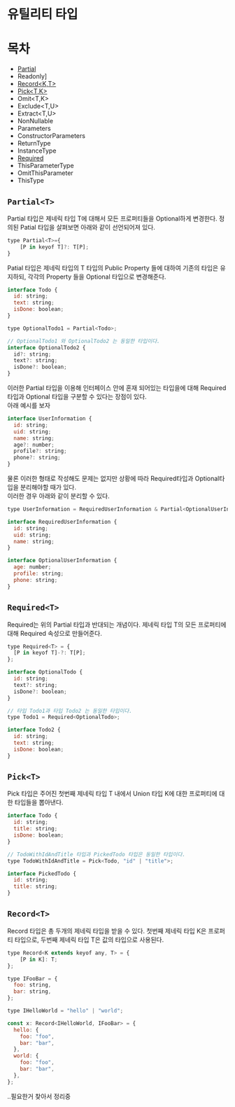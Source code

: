 # 유틸리티 타입

# 목차

- [Partial<T>](#partialt)
- Readonly<T>]
- [Record<K,T>](#recordt)
- [Pick<T,K>](#pickt)
- Omit<T,K>
- Exclude<T,U>
- Extract<T,U>
- NonNullable<T>
- Parameters<T>
- ConstructorParameters<T>
- ReturnType<T>
- InstanceType<T>
- [Required<T>](#requiredt)
- ThisParameterType
- OmitThisParameter
- ThisType<T>

## `Partial<T>`

Partial 타입은 제네릭 타입 T에 대해서 모든 프로퍼티들을 Optional하게 변경한다. 정의된 Patial 타입을 살펴보면 아래와 같이 선언되어져 있다.

```js
type Partial<T>={
    [P in keyof T]?: T[P];
}
```

Patial 타입은 제네릭 타입의 T 타입의 Public Property 들에 대하여 기존의 타입은 유지하되, 각각의 Property 들을 Optional 타입으로 변경해준다.

```js
interface Todo {
  id: string;
  text: string;
  isDone: boolean;
}

type OptionalTodo1 = Partial<Todo>;

// OptionalTodo1 와 OptionalTodo2 는 동일한 타입이다.
interface OptionalTodo2 {
  id?: string;
  text?: string;
  isDone?: boolean;
}
```

이러한 Partial 타입을 이용해 인터페이스 안에 혼재 되어있는 타입을에 대해 Required타입과 Optional 타입을 구분할 수 있다는 장점이 있다.  
아래 예시를 보자

```js
interface UserInformation {
  id: string;
  uid: string;
  name: string;
  age?: number;
  profile?: string;
  phone?: string;
}
```

물론 이러한 형태로 작성해도 문제는 없지만 상황에 따라 Required타입과 Optional타입을 분리해야할 때가 있다.  
이러한 경우 아래와 같이 분리할 수 있다.

```js
type UserInformation = RequiredUserInformation & Partial<OptionalUserInformation>;

interface RequiredUserInformation {
  id: string;
  uid: string;
  name: string;
}

interface OptionalUserInformation {
  age: number;
  profile: string;
  phone: string;
}
```

## `Required<T>`

Required는 위의 Partial 타입과 반대되는 개념이다. 제네릭 타입 T의 모든 프로퍼티에 대해 Required 속성으로 만들어준다.

```js
type Required<T> = {
  [P in keyof T]-?: T[P];
};
```

```js
interface OptionalTodo {
  id: string;
  text?: string;
  isDone?: boolean;
}

// 타입 Todo1과 타입 Todo2 는 동일한 타입이다.
type Todo1 = Required<OptionalTodo>;

interface Todo2 {
  id: string;
  text: string;
  isDone: boolean;
}
```

## `Pick<T>`

Pick 타입은 주어진 첫번째 제네릭 타입 T 내에서 Union 타입 K에 대한 프로퍼티에 대한 타입들을 뽑아낸다.

```js
interface Todo {
  id: string;
  title: string;
  isDone: boolean;
}

// TodoWithIdAndTitle 타입과 PickedTodo 타입은 동일한 타입이다.
type TodoWithIdAndTitle = Pick<Todo, "id" | "title">;

interface PickedTodo {
  id: string;
  title: string;
}
```

## `Record<T>`

Record 타입은 총 두개의 제네릭 타입을 받을 수 있다. 첫번째 제네릭 타입 K은 프로퍼티 타입으로, 두번째 제네릭 타입 T은 값의 타입으로 사용된다.

```js
type Record<K extends keyof any, T> = {
    [P in K]: T;
};
```

```js
type IFooBar = {
  foo: string,
  bar: string,
};

type IHelloWorld = "hello" | "world";

const x: Record<IHelloWorld, IFooBar> = {
  hello: {
    foo: "foo",
    bar: "bar",
  },
  world: {
    foo: "foo",
    bar: "bar",
  },
};
```

..필요한거 찾아서 정리중
